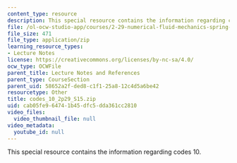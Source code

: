 ```yaml
---
content_type: resource
description: This special resource contains the information regarding codes 10.
file: /ol-ocw-studio-app/courses/2-29-numerical-fluid-mechanics-spring-2015/cab05fe964741b45dfc5dda361cc2810_codes_10_2p29_S15.zip
file_size: 471
file_type: application/zip
learning_resource_types:
- Lecture Notes
license: https://creativecommons.org/licenses/by-nc-sa/4.0/
ocw_type: OCWFile
parent_title: Lecture Notes and References
parent_type: CourseSection
parent_uid: 58652a2f-ded8-c1f1-25a8-12c4d5a6be42
resourcetype: Other
title: codes_10_2p29_S15.zip
uid: cab05fe9-6474-1b45-dfc5-dda361cc2810
video_files:
  video_thumbnail_file: null
video_metadata:
  youtube_id: null
---
```

This special resource contains the information regarding codes 10.